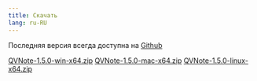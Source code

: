 ```yaml
---
title: Скачать
lang: ru-RU
---
```


Последняя версия всегда доступна на [Github](https://github.com/NightMan-1/QVNote/releases/latest)  

<a class="btn btn-primary btn-sm me-2" href="https://github.com/NightMan-1/QVNote/releases/download/1.5.0/qvnote-1.5.0-win-x64.zip" target="_blank" rel="noopener"><i class="fab fa-windows me-1"></i> QVNote-1.5.0-win-x64.zip</a>
<a class="btn btn-primary btn-sm me-2" href="https://github.com/NightMan-1/QVNote/releases/download/1.5.0/qvnote-1.5.0-win-x64.zip" target="_blank" rel="noopener"><i class="fab fa-apple me-1"></i> QVNote-1.5.0-mac-x64.zip</a>
<a class="btn btn-primary btn-sm" href="https://github.com/NightMan-1/QVNote/releases/download/1.5.0/QVNote-1.5.0-linux-x64.zip" target="_blank" rel="noopener"><i class="fab fa-linux me-1"></i> QVNote-1.5.0-linux-x64.zip</a>
